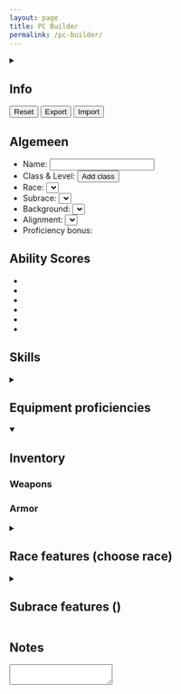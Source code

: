 ```yaml
---
layout: page
title: PC Builder
permalink: /pc-builder/
---
```


<section>
    <details>
        <summary>
            <h2>Info</h2>
        </summary>
        <p>
            Op deze pagina kun je je eigen <abbr title="Player Character">PC</abbr> maken zoals je dit ook op een papieren character sheet zou doen. Aangezien deze "character sheet" niet op fysiek papier is, kunnen we gebruik maken van technieken om de ervaring wat te stroomlijnen. Zo worden de skills van je karakter op deze pagina automatisch uitgerekend op basis van je ability scores, level, en proficiency/ expertise. Daarnaast heb je op het internet veel meer ruimte om dingen op te slaan dan een paar stukken A4 papier.
        </p>
        <p>
            Hieronder wordt wat dieper in gegaan op een paar specificaties van deze pagina. Door deze te lezen begrijp je mogelijk beter wat het idee achter de pagina is en wat de mogelijke uitbreidingen en limitaties zijn.
        </p>
        <h3>localStorage</h3>
        <p>
            Voor het opslaan van de data op deze pagina wordt <a href="https://developer.mozilla.org/en-US/docs/Web/API/Window/localStorage" target="_blank">localStorage</a> gebruikt. Dit is een techniek waarmee data lokaal in de client opgeslagen kan worden. Dit zorgt er in de praktijk voor dat iedereen die deze pagina bezoekt een unieke set aan data heeft, en dat de data die jij op deze pagina ziet alleen voor jou beschikbaar is. Dit zorgt er ook voor dat de data op jouw computer anders is dan bijvoorbeeld op je telefoon. Er zijn plannen om een export-import functionaliteit te maken waardoor je data over meerdere machines beschikbaar kunt stellen.
        </p>
        <h3>DnD API</h3>
        <p>
            Voor class, race, background, en alignment wordt de <a href="https://www.dnd5eapi.co/" target="_blank">DnD 5e API</a> gebruikt. Deze API bevat alle gratis content van D&D 5e, <a href="https://media.wizards.com/2016/downloads/DND/SRD-OGL_V5.1.pdf" target="_blank">de <abbr title="Systems Reference Document">SRD</abbr></a>. Dit is een subset van het <abbr title="Player's Handbook">PHB</abbr>, wat inhoud dat niet alle content hier beschikbaar is (dit bevat bijvoorbeeld maar 1 background). Er zijn op dit moment geen plannen om dit uit te breiden, omdat je dan met copyright law bezig bent.
        </p>
        <h3>Geplande componenten</h3>
        <p>
            Naast de componenten die je al op deze pagina ziet, zijn er plannen voor uitbreidingen. Hieronder zie je een lijst met een aantal geplande onderdelen. Als je zelf voorstellen hebt over uitbreidingen, hoor ik dit graag.
        </p>
        <ul>
            <li>HP, AC, initiative, en speed</li>
            <li>Saving throws</li>
            <li>Class features</li>
            <li>Spell casting</li>
            <li>Talen</li>
            <li>
                Inventory, onderverdeeld in
                <ul>
                    <li>Magische items</li>
                    <li>Potions</li>
                    <li>Goud</li>
                    <li>Misc</li>
                </ul>
            </li>
            <li>
                Proficiencies in items
            </li>
        </ul>
    </details>
</section>

<section id="export-import-container">
    <button id="reset-button" type="button">Reset</button>
    <button id="export-button" type="button">Export</button>
    <button id="import-button" type="button">Import</button>
</section>

<section id="generic-info-container">
    <h2>Algemeen</h2>
    <ul>
        <li><label>Name: <input id="name_i"/></label></li>
        <li>
            <label>Class & Level: </label><button id="class-and-level_b" type="button">Add class</button>
            <ul id="class-and-level-list"></ul>
        </li>
        <li><label>Race: <select id="race_s"></select></label></li>
        <li><label>Subrace: <select id="subrace_s"></select></label></li>
        <li><label>Background: <select id="background_s"></select></label></li>
        <li><label>Alignment: <select id="alignment_s"></select></label></li>
        <li>Proficiency bonus: <proficiency-bonus-display id="proficiency-bonus"></proficiency-bonus-display></li>
    </ul>
</section>

<section id="ability-scores-container">
    <h2>Ability Scores</h2>
    <ul class="no-style-list" id="ability-scores-list">
        <li>
            <ability-score-display ability="str"></ability-score-display>
        </li>
        <li>
            <ability-score-display ability="dex"></ability-score-display>
        </li>
        <li>
            <ability-score-display ability="con"></ability-score-display>
        </li>
        <li>
            <ability-score-display ability="int"></ability-score-display>
        </li>
        <li>
            <ability-score-display ability="wis"></ability-score-display>
        </li>
        <li>
            <ability-score-display ability="cha"></ability-score-display>
        </li>
    </ul>
</section>

<section id="skills-container">
    <h2>Skills</h2>
    <ul class="no-style-list proficiencies-list three-columns-list" id="skills-list"></ul>
</section>

<section id="equipment-proficiencies-container">
    <details>
        <summary><h2>Equipment proficiencies</h2></summary>
        <details>
            <summary><h3>Weapons</h3></summary>
            <div id="weapon-proficiencies-container"></div>
        </details>
        <details>
            <summary><h3>Armor</h3></summary>
            <div id="armor-proficiencies-container"></div>
        </details>
    </details>
</section>

<section id="inventory-container">
    <details open>
        <summary><h2>Inventory</h2></summary>
        <h3>Weapons</h3>
        <inventory-weapon-add-input></inventory-weapon-add-input>
        <div class="table-container">
            <inventory-weapon-table id="weapons-table"></inventory-weapon-table>
        </div>
        <h3>Armor</h3>
        <inventory-armor-add-input></inventory-armor-add-input>
        <div class="table-container">
            <inventory-armor-table id="armor-table"></inventory-armor-table>
        </div>
        <!-- <div class="table-container">
            <table id="armor-table">
                <thead>
                    <tr>
                        <th id="armor_name">Name</th>
                        <th id="armor_type">Type</th>
                        <th id="armor_strength-requirement">Strength</th>
                        <th id="armor_disadvantage-on-stealth">Stealth</th>
                        <th id="armor_armor-class">Armor class</th>
                        <th id="armor_effective-armor-class">Effective armor class</th>
                        <th id="armor_weight">Weight</th>
                        <th id="armor_buttons">Buttons</th>
                    </tr>
                </thead>
                <tbody>
                </tbody>
            </table>
        </div> -->
    </details>
</section>

<section id="race-features">
    <details>
        <summary><h2>Race features (<span id="race_name">choose race</span>)</h2></summary>
        <h3>Ability Bonuses</h3>
        <ul id="race_ability_bonuses"></ul>
        <h3>Speed</h3>
        <p id="race_speed"></p>
        <h3>Alignment</h3>
        <p id="race_alignment"></p>
        <h3>Age</h3>
        <p id="race_age"></p>
        <h3>Size</h3>
        <p id="race_size"></p>
        <h3>Languages</h3>
        <p id="race_languages"></p>
        <h3>Traits</h3>
        <div id="race_traits"></div>
    </details>
</section>

<section id="subrace-features">
    <details>
        <summary><h2>Subrace features (<span id="subrace_name"></span>)</h2></summary>
        <h3>Description</h3>
        <p id="subrace_description"></p>
        <h3>Ability Bonuses</h3>
        <ul id="subrace_ability_bonuses"></ul>
        <h3>Traits</h3>
        <div id="subrace_traits"></div>
    </details>
</section>

<section id="notes-container">
    <h2>Notes</h2>
    <textarea id="notes"></textarea>
</section>

<div id="dialogs">
    <dialog id="reset-dialog">
        <div class="dialog-content">
            <button class="close" type="button">Close</button>
            <h2>Reset PC</h2>
            <p>By resetting the PC, you will set the page to the same state it was when you loaded the page for the first time. All data will be removed and default values will be assigned to each property.</p>
            <p><strong>Warning: resetting the page will remove all data. Export the data first to create a backup if you do not want to lose any data.</strong></p>
            <button class="reset" type="button">Reset</button>
        </div>
    </dialog>
    <dialog id="export-dialog">
        <div class="dialog-content">
            <button class="close" type="button">Close</button>
            <h2>Export PC</h2>
            <p>Use this window to download all information needed to build the PC Builder page. You can use this feature to save backups, move characters between devices, and more.</p>
            <p>Use the <code>Import</code> button to import the information into the page using the resulting JSON file from this export.</p>
            <div>
                <button class="download" type="button">Download</button>
                <label for="export-preview">Preview</label>
            </div>
            <textarea id="export-preview" disabled></textarea>
        </div>
    </dialog>
    <dialog id="import-dialog">
        <div class="dialog-content">
            <button class="close" type="button">Close</button>
            <h2>Import PC</h2>
            <p>Use this window to import all information needed to build the PC Builder page. Only the data provided by an export should be used while importing. Using anything else may result in loss of data. Create a backup of the current data by exporting it before importing new data to prevent overwriting existing data.</p>
            <p>Select a JSON file below, then press the <code>Import</code> button to import the data.</p>
            <div>
                <button class="import" type="button" disabled>Import</button>
                <input class="load" type="file"/>
                <label for="import-preview">Preview</label>
            </div>
            <textarea id="import-preview" disabled></textarea>
        </div>
    </dialog>
</div>

<script type="module">
    import { loadPage } from "{{ '/assets/js/player-character/load-page.js' | relative_url }}";
    await loadPage();
</script>